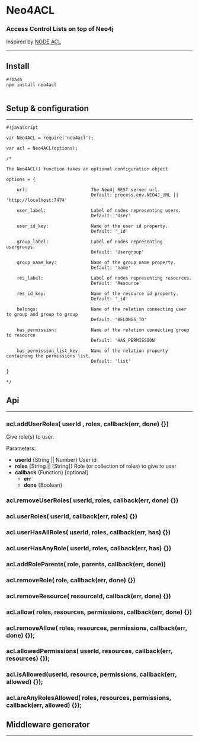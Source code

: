 # Neo4ACL
### Access Control Lists on top of Neo4j

Inspired by [NODE ACL](https://github.com/OptimalBits/node_acl)

***
## Install
```
#!bash
npm install neo4acl


```
## Setup & configuration
***

```
#!javascript

var Neo4ACL = require('neo4acl');

var acl = Neo4ACL(options);

/*

The Neo4ACL() function takes an optional configuration object

options = {

	url: 						The Neo4j REST server url.
								Default: process.env.NEO4J_URL || 'http://localhost:7474'
					
    user_label: 				Label of nodes representing users.
    							Default: 'User'
    
    user_id_key:				Name of the user id property.
    							Default: '_id'
    				
    group_label:				Label of nodes representing usergroups.
    							Default: 'Usergroup'
    				
    group_name_key: 			Name of the group name property.
    							Default: 'name'
    				
    res_label: 					Label of nodes representing resources.
    							Default: 'Resource'
    				
    res_id_key:					Name of the resource id property.
    							Default: '_id'
    				
    belongs:					Name of the relation connecting user to group and group to group
    							Default: 'BELONGS_TO'
    				
    has_permission: 			Name of the relation connecting group to resource
	    						Default: 'HAS_PERMISSION'
    				
    has_permission_list_key: 	Name of the relation property containing the permissions list.
    						 	Default: 'list'
    						 
}

*/

```
## Api
***
### acl.addUserRoles( userId , roles, callback(err, done) {})
Give role(s) to user. 

Parameters:

- **userId** {String || Number} User id
- **roles** {String || [String]} Role (or collection of roles) to give to user
- **callback** {Function} [optional]
	- **err**
	- **done** {Boolean}


### acl.removeUserRoles( userId, roles, callback(err, done) {})
### acl.userRoles( userId, callback(err, roles) {})
### acl.userHasAllRoles( userId, roles, callback(err, has) {})
### acl.userHasAnyRole( userId, roles, callback(err, has) {})
### acl.addRoleParents( role, parents, callback(err, done))
### acl.removeRole( role, callback(err, done) {})
### acl.removeResource( resourceId, callback(err, done) {})
### acl.allow( roles, resources, permissions, callback(err, done) {})
### acl.removeAllow( roles, resources, permissions, callback(err, done) {});
### acl.allowedPermissions( userId, resources, callback(err, resources) {});
### acl.isAllowed(userId, resource, permissions, callback(err, allowed) {});
### acl.areAnyRolesAllowed( roles, resources, permissions, callback(err, allowed) {});

## Middleware generator
***

